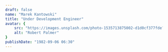 ```yaml
---
draft: false
name: "Marek Kantowski"
title: "Under Development Engineer"
avatar: {
    src: "https://images.unsplash.com/photo-1535713875002-d1d0cf377fde?&fit=crop&w=280",
    alt: "Robert Palmer"
}
publishDate: "1982-09-06 06:30"
---
```

